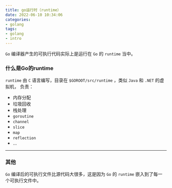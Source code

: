 ```yaml
---
title: go运行时（runtime）
date: 2022-06-10 10:34:06
categories:
- golang
tags:
- golang
- intro
---
```


`Go` 编译器产生的可执行代码实际上是运行在 `Go` 的 `runtime` 当中。

### 什么是Go的runtime

`runtime` 由 `C` 语言编写，目录在 `$GOROOT/src/runtime` ，类似 `Java` 和 `.NET` 的虚拟机，
负责：

- 内存分配
- 垃圾回收
- 栈处理
- `goroutine`
- `channel`
- `slice`
- `map`
- `reflection`
- ...

---

### 其他

`Go` 编译后的可执行文件比源代码大很多，这是因为 `Go` 的 `runtime` 嵌入到了每一个可执行文件中。
